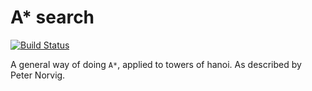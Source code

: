 # A* search

[![Build Status](https://travis-ci.org/purzelrakete/hanoi.png)](https://travis-ci.org/purzelrakete/hanoi)

A general way of doing `A*`, applied to towers of hanoi. As described by Peter
Norvig.
